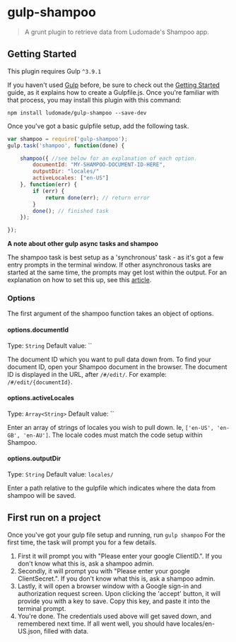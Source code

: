# gulp-shampoo

> A grunt plugin to retrieve data from Ludomade's Shampoo app.

## Getting Started

This plugin requires Gulp `^3.9.1`

If you haven't used [Gulp](http://gulpjs.com/) before, be sure to check out the [Getting Started](https://github.com/gulpjs/gulp/blob/master/docs/getting-started.md) guide, as it explains how to create a Gulpfile.js. Once you're familiar with that process, you may install this plugin with this command:

```shell
npm install ludomade/gulp-shampoo --save-dev
```

Once you've got a basic gulpfile setup, add the following task.

```js
var shampoo = require('gulp-shampoo');
gulp.task('shampoo', function(done) {

    shampoo({ //see below for an explanation of each option.
        documentId: "MY-SHAMPOO-DOCUMENT-ID-HERE",
        outputDir: "locales/"
        activeLocales: ["en-US"]
    }, function(err) {
        if (err) {
            return done(err); // return error
        }
        done(); // finished task
    });

});
```

**A note about other gulp async tasks and shampoo**

The shampoo task is best setup as a 'synchronous' task - as it's got a few entry prompts in the terminal window.  If other asynchronous tasks are started at the same time, the prompts may get lost within the output.  For an explanation on how to set this up, see this [article](http://schickling.me/synchronous-tasks-gulp/).

### Options

The first argument of the shampoo function takes an object of options.

#### options.documentId
Type: `String`
Default value: ``

The document ID which you want to pull data down from.  To find your document ID, open your Shampoo document in the browser.  The document ID is displayed in the URL, after `/#/edit/`.  For example: `/#/edit/{documentId}`.

#### options.activeLocales
Type: `Array<String>`
Default value: ``

Enter an array of strings of locales you wish to pull down.  Ie, `['en-US', 'en-GB', 'en-AU']`.  The locale codes must match the code setup within Shampoo.

#### options.outputDir
Type: `String`
Default value: `locales/`

Enter a path relative to the gulpfile which indicates where the data from shampoo will be saved.


## First run on a project

Once you've got your gulp file setup and running, run `gulp shampoo`
For the first time, the task will prompt you for a few details.  

1. First it will prompt you with "Please enter your google ClientID.".  If you don't know what this is, ask a shampoo admin.
2. Secondly, it will prompt you with "Please enter your google ClientSecret.".  If you don't know what this is, ask a shampoo admin.
3. Lastly, it will open a browser window with a Google sign-in and authorization request screen.  Upon clicking the 'accept' button, it will provide you with a key to save.  Copy this key, and paste it into the terminal prompt.
4. You're done.  The credentials used above will get saved down, and remembered next time.  If all went well, you should have locales/en-US.json, filled with data.
